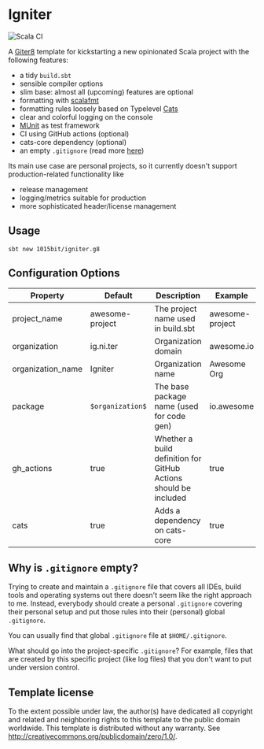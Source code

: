 # Igniter

![Scala CI](https://github.com/pbvie/igniter.g8/workflows/Scala%20CI/badge.svg?branch=master)

A [Giter8](http://www.foundweekends.org/giter8/) template for kickstarting a new opinionated Scala project with the following features:

* a tidy `build.sbt`
* sensible compiler options
* slim base: almost all (upcoming) features are optional
* formatting with [scalafmt](https://scalameta.org/scalafmt/)
* formatting rules loosely based on Typelevel [Cats](https://github.com/typelevel/cats)
* clear and colorful logging on the console
* [MUnit](https://scalameta.org/munit/) as test framework
* CI using GitHub actions (optional)
* cats-core dependency (optional)
* an empty `.gitignore` (read more [here](#why-is-gitignore-empty))

Its main use case are personal projects, so it currently doesn't support production-related functionality like

* release management
* logging/metrics suitable for production
* more sophisticated header/license management

## Usage

```
sbt new 1015bit/igniter.g8
```

## Configuration Options

| Property          | Default           | Description                                                      | Example         |
| ----------------- | ----------------- | ---------------------------------------------------------------- | --------------- |
| project_name      | awesome-project   | The project name used in build.sbt                               | awesome-project |
| organization      | ig.ni.ter         | Organization domain                                              | awesome.io      |
| organization_name | Igniter           | Organization name                                                | Awesome Org     |
| package           | `$organization$`  | The base package name (used for code gen)                        | io.awesome      |
| gh_actions        | true              | Whether a build definition for GitHub Actions should be included | true            |
| cats              | true              | Adds a dependency on cats-core                                   | true            |

## Why is `.gitignore` empty?

Trying to create and maintain a `.gitignore` file that covers all IDEs, build tools and operating systems out there doesn't seem like the right approach to me. Instead, everybody should create a personal `.gitignore` covering their personal setup and put those rules into their (personal) global `.gitignore`.

You can usually find that global `.gitignore` file at `$HOME/.gitignore`.

What should go into the project-specific `.gitignore`? For example, files that are created by this specific project (like log files) that you don't want to put under version control.

## Template license

To the extent possible under law, the author(s) have dedicated all copyright and related
and neighboring rights to this template to the public domain worldwide.
This template is distributed without any warranty. See <http://creativecommons.org/publicdomain/zero/1.0/>.
